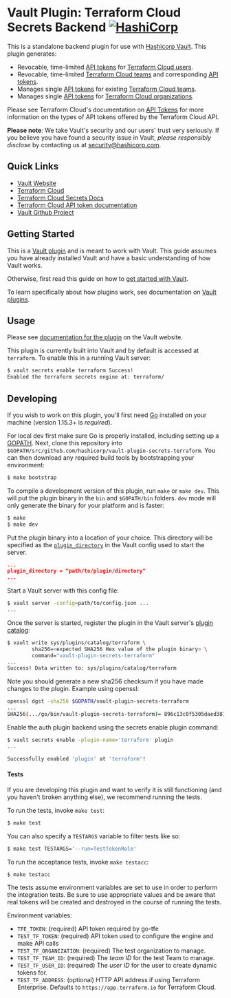 # Vault Plugin: Terraform Cloud Secrets Backend [![HashiCorp](https://circleci.com/gh/hashicorp/vault-plugin-secrets-terraform.svg?style=svg)](https://circleci.com/gh/hashicorp/vault-plugin-secrets-terraform)

This is a standalone backend plugin for use with [Hashicorp
Vault](https://www.github.com/hashicorp/vault). This plugin generates:
- Revocable, time-limited [API tokens](https://www.terraform.io/cloud-docs/users-teams-organizations/api-tokens#user-api-tokens) for [Terraform Cloud users](https://www.terraform.io/cloud-docs/users-teams-organizations/users).
- Revocable, time-limited [Terraform Cloud teams](https://www.terraform.io/cloud-docs/users-teams-organizations/teams) and corresponding [API tokens](https://www.terraform.io/cloud-docs/users-teams-organizations/api-tokens#team-api-tokens).
- Manages single [API tokens](https://www.terraform.io/cloud-docs/users-teams-organizations/api-tokens#team-api-tokens) for existing [Terraform Cloud teams](https://www.terraform.io/cloud-docs/users-teams-organizations/teams).
- Manages single [API tokens](https://www.terraform.io/cloud-docs/users-teams-organizations/api-tokens#organization-api-tokens) for [Terraform Cloud organizations](https://www.terraform.io/cloud-docs/users-teams-organizations/organizations). 

Please see Terraform Cloud's documentation on [API Tokens](https://www.terraform.io/docs/cloud/users-teams-organizations/api-tokens.html) for more information on the types of API tokens offered by the Terraform Cloud API.

**Please note**: We take Vault's security and our users' trust very seriously.
If you believe you have found a security issue in Vault, _please responsibly
disclose_ by contacting us at
[security@hashicorp.com](mailto:security@hashicorp.com).

## Quick Links
- [Vault Website](https://www.vaultproject.io)
- [Terraform Cloud](https://www.terraform.io/cloud)
- [Terraform Cloud Secrets
  Docs](https://www.vaultproject.io/docs/secrets/terraform/index.html)
- [Terraform Cloud API token
  documentation](https://www.terraform.io/docs/cloud/users-teams-organizations/api-tokens.html)
- [Vault Github Project](https://www.github.com/hashicorp/vault)

## Getting Started

This is a [Vault
plugin](https://www.vaultproject.io/docs/internals/plugins.html) and is meant to
work with Vault. This guide assumes you have already installed Vault and have a
basic understanding of how Vault works.

Otherwise, first read this guide on how to [get started with
Vault](https://www.vaultproject.io/intro/getting-started/install.html).

To learn specifically about how plugins work, see documentation on [Vault
plugins](https://www.vaultproject.io/docs/internals/plugins.html).

## Usage

Please see [documentation for the
plugin](https://www.vaultproject.io/docs/secrets/terraform/index.html) on the
Vault website.

This plugin is currently built into Vault and by default is accessed at
`terraform`. To enable this in a running Vault server:

```sh 
$ vault secrets enable terraform Success! 
Enabled the terraform secrets engine at: terraform/ 
```


## Developing

If you wish to work on this plugin, you'll first need
[Go](https://www.golang.org) installed on your machine
(version 1.15.3+ is *required*).

For local dev first make sure Go is properly installed, including
setting up a [GOPATH](https://golang.org/doc/code.html#GOPATH).
Next, clone this repository into
`$GOPATH/src/github.com/hashicorp/vault-plugin-secrets-terraform`.
You can then download any required build tools by bootstrapping your
environment:

```sh
$ make bootstrap
```

To compile a development version of this plugin, run `make` or `make dev`.
This will put the plugin binary in the `bin` and `$GOPATH/bin` folders. `dev`
mode will only generate the binary for your platform and is faster:

```sh
$ make
$ make dev
```

Put the plugin binary into a location of your choice. This directory will be
specified as the
[`plugin_directory`](https://www.vaultproject.io/docs/configuration/index.html#plugin_directory)
in the Vault config used to start the server.

```json
...
plugin_directory = "path/to/plugin/directory"
...
```

Start a Vault server with this config file:
```sh
$ vault server -config=path/to/config.json ...
...
```

Once the server is started, register the plugin in the Vault server's [plugin
catalog](https://www.vaultproject.io/docs/internals/plugins.html#plugin-catalog):

```sh
$ vault write sys/plugins/catalog/terraform \
        sha256=<expected SHA256 Hex value of the plugin binary> \
        command="vault-plugin-secrets-terraform"
...
Success! Data written to: sys/plugins/catalog/terraform
```

Note you should generate a new sha256 checksum if you have made changes
to the plugin. Example using openssl:

```sh
openssl dgst -sha256 $GOPATH/vault-plugin-secrets-terraform
...
SHA256(.../go/bin/vault-plugin-secrets-terraform)= 896c13c0f5305daed381952a128322e02bc28a57d0c862a78cbc2ea66e8c6fa1
```

Enable the auth plugin backend using the secrets enable plugin command:

```sh
$ vault secrets enable -plugin-name='terraform' plugin
...

Successfully enabled 'plugin' at 'terraform'!
```

#### Tests

If you are developing this plugin and want to verify it is still
functioning (and you haven't broken anything else), we recommend
running the tests.

To run the tests, invoke `make test`:

```sh
$ make test
```

You can also specify a `TESTARGS` variable to filter tests like so:

```sh
$ make test TESTARGS='--run=TestTokenRole'
```

To run the acceptance tests, invoke `make testacc`:

```sh
$ make testacc
```

The tests assume environment variables are set to use in order to perform the
integration tests. Be sure to use appropriate values and be aware that real
tokens will be created and destroyed in the course of running the tests.

Environment variables:

- `TFE_TOKEN`: (required) API token required by go-tfe
- `TEST_TF_TOKEN`: (required) API token used to configure the engine and make API calls
- `TEST_TF_ORGANIZATION`: (required) The test organization to manage.
- `TEST_TF_TEAM_ID`: (required) The *team ID* for the test Team to manage.
- `TEST_TF_USER_ID`: (required) The *user ID* for the user to create dynamic tokens for.
- `TEST_TF_ADDRESS`: (optional) HTTP API address if using Terraform Enterprise.
  Defaults to `https://app.terraform.io` for Terraform Cloud.
